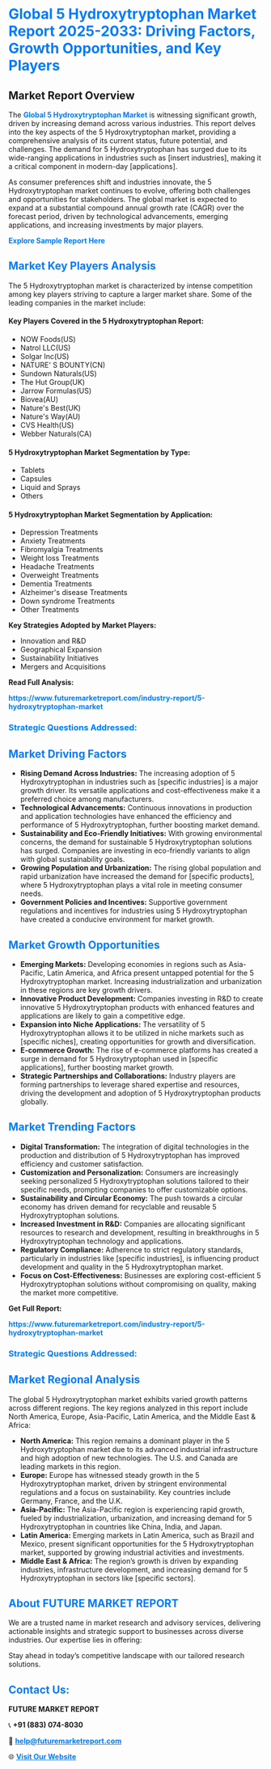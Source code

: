 <h1 style="color: #007BFF;">Global 5 Hydroxytryptophan Market Report 2025-2033: Driving Factors, Growth Opportunities, and Key Players</h1>

<section id="overview">
<h2>Market Report Overview</h2>
<p>The <a href="https://www.futuremarketreport.com/industry-report/5-hydroxytryptophan-market" style="color: #007BFF; text-decoration: none;"><strong>Global 5 Hydroxytryptophan Market</strong></a> is witnessing significant growth, driven by increasing demand across various industries. This report delves into the key aspects of the 5 Hydroxytryptophan market, providing a comprehensive analysis of its current status, future potential, and challenges. The demand for 5 Hydroxytryptophan has surged due to its wide-ranging applications in industries such as [insert industries], making it a critical component in modern-day [applications].</p>
<p>As consumer preferences shift and industries innovate, the 5 Hydroxytryptophan market continues to evolve, offering both challenges and opportunities for stakeholders. The global market is expected to expand at a substantial compound annual growth rate (CAGR) over the forecast period, driven by technological advancements, emerging applications, and increasing investments by major players.</p>
</section>

<section id="overview">
<p><a href="https://www.futuremarketreport.com/request-sample/reportId=110693" style="color: #007BFF; text-decoration: none;"><strong>Explore Sample Report Here</strong></a></p>
</section>

<section id="key-players">
<h2 style="color: #007BFF;">Market Key Players Analysis</h2>
<p>The 5 Hydroxytryptophan market is characterized by intense competition among key players striving to capture a larger market share. Some of the leading companies in the market include:</p>
<h4>Key Players Covered in the 5 Hydroxytryptophan Report:</h4>
<ul><li>NOW Foods(US)</li><li>Natrol LLC(US)</li><li>Solgar Inc(US)</li><li>NATURE&#039; S BOUNTY(CN)</li><li>Sundown Naturals(US)</li><li>The Hut Group(UK)</li><li>Jarrow Formulas(US)</li><li>Biovea(AU)</li><li>Nature&#039;s Best(UK)</li><li>Nature&#039;s Way(AU)</li><li>CVS Health(US)</li><li>Webber Naturals(CA)</li></ul>
<h4>5 Hydroxytryptophan Market Segmentation by Type:</h4>
<ul><li>Tablets</li><li>Capsules</li><li>Liquid and Sprays</li><li>Others</li></ul>

<h4>5 Hydroxytryptophan Market Segmentation by Application:</h4>
<ul><li>Depression Treatments</li><li>Anxiety Treatments</li><li>Fibromyalgia Treatments</li><li>Weight loss Treatments</li><li>Headache Treatments</li><li>Overweight Treatments</li><li>Dementia Treatments</li><li>Alzheimer&#039;s disease Treatments</li><li>Down syndrome Treatments</li><li>Other Treatments</li></ul>
<p><strong>Key Strategies Adopted by Market Players:</strong></p>
<ul>
<li>Innovation and R&D</li>
<li>Geographical Expansion</li>
<li>Sustainability Initiatives</li>
<li>Mergers and Acquisitions</li>
</ul>
</section>

<section>
<p><strong>Read Full Analysis: </strong></p><a href="https://www.futuremarketreport.com/industry-report/5-hydroxytryptophan-market" style="color: #007BFF; text-decoration: none;"><strong>https://www.futuremarketreport.com/industry-report/5-hydroxytryptophan-market</strong></a>
<h3 style="color: #007BFF;">Strategic Questions Addressed:</h3>
</section>

<section id="driving-factors">
<h2 style="color: #007BFF;">Market Driving Factors</h2>
<ul>
<li><strong>Rising Demand Across Industries:</strong> The increasing adoption of 5 Hydroxytryptophan in industries such as [specific industries] is a major growth driver. Its versatile applications and cost-effectiveness make it a preferred choice among manufacturers.</li>
<li><strong>Technological Advancements:</strong> Continuous innovations in production and application technologies have enhanced the efficiency and performance of 5 Hydroxytryptophan, further boosting market demand.</li>
<li><strong>Sustainability and Eco-Friendly Initiatives:</strong> With growing environmental concerns, the demand for sustainable 5 Hydroxytryptophan solutions has surged. Companies are investing in eco-friendly variants to align with global sustainability goals.</li>
<li><strong>Growing Population and Urbanization:</strong> The rising global population and rapid urbanization have increased the demand for [specific products], where 5 Hydroxytryptophan plays a vital role in meeting consumer needs.</li>
<li><strong>Government Policies and Incentives:</strong> Supportive government regulations and incentives for industries using 5 Hydroxytryptophan have created a conducive environment for market growth.</li>
</ul>
</section>

<section id="growth-opportunities">
<h2 style="color: #007BFF;">Market Growth Opportunities</h2>
<ul>
<li><strong>Emerging Markets:</strong> Developing economies in regions such as Asia-Pacific, Latin America, and Africa present untapped potential for the 5 Hydroxytryptophan market. Increasing industrialization and urbanization in these regions are key growth drivers.</li>
<li><strong>Innovative Product Development:</strong> Companies investing in R&D to create innovative 5 Hydroxytryptophan products with enhanced features and applications are likely to gain a competitive edge.</li>
<li><strong>Expansion into Niche Applications:</strong> The versatility of 5 Hydroxytryptophan allows it to be utilized in niche markets such as [specific niches], creating opportunities for growth and diversification.</li>
<li><strong>E-commerce Growth:</strong> The rise of e-commerce platforms has created a surge in demand for 5 Hydroxytryptophan used in [specific applications], further boosting market growth.</li>
<li><strong>Strategic Partnerships and Collaborations:</strong> Industry players are forming partnerships to leverage shared expertise and resources, driving the development and adoption of 5 Hydroxytryptophan products globally.</li>
</ul>
</section>

<section id="trending-factors">
<h2 style="color: #007BFF;">Market Trending Factors</h2>
<ul>
<li><strong>Digital Transformation:</strong> The integration of digital technologies in the production and distribution of 5 Hydroxytryptophan has improved efficiency and customer satisfaction.</li>
<li><strong>Customization and Personalization:</strong> Consumers are increasingly seeking personalized 5 Hydroxytryptophan solutions tailored to their specific needs, prompting companies to offer customizable options.</li>
<li><strong>Sustainability and Circular Economy:</strong> The push towards a circular economy has driven demand for recyclable and reusable 5 Hydroxytryptophan solutions.</li>
<li><strong>Increased Investment in R&D:</strong> Companies are allocating significant resources to research and development, resulting in breakthroughs in 5 Hydroxytryptophan technology and applications.</li>
<li><strong>Regulatory Compliance:</strong> Adherence to strict regulatory standards, particularly in industries like [specific industries], is influencing product development and quality in the 5 Hydroxytryptophan market.</li>
<li><strong>Focus on Cost-Effectiveness:</strong> Businesses are exploring cost-efficient 5 Hydroxytryptophan solutions without compromising on quality, making the market more competitive.</li>
</ul>
</section>

<section>
<p><strong>Get Full Report: </strong></p><a href="https://www.futuremarketreport.com/industry-report/5-hydroxytryptophan-market" style="color: #007BFF; text-decoration: none;"><strong>https://www.futuremarketreport.com/industry-report/5-hydroxytryptophan-market</strong></a>
<h3 style="color: #007BFF;">Strategic Questions Addressed:</h3>
</section>


<section id="regional-analysis">
<h2 style="color: #007BFF;">Market Regional Analysis</h2>
<p>The global 5 Hydroxytryptophan market exhibits varied growth patterns across different regions. The key regions analyzed in this report include North America, Europe, Asia-Pacific, Latin America, and the Middle East & Africa:</p>
<ul>
<li><strong>North America:</strong> This region remains a dominant player in the 5 Hydroxytryptophan market due to its advanced industrial infrastructure and high adoption of new technologies. The U.S. and Canada are leading markets in this region.</li>
<li><strong>Europe:</strong> Europe has witnessed steady growth in the 5 Hydroxytryptophan market, driven by stringent environmental regulations and a focus on sustainability. Key countries include Germany, France, and the U.K.</li>
<li><strong>Asia-Pacific:</strong> The Asia-Pacific region is experiencing rapid growth, fueled by industrialization, urbanization, and increasing demand for 5 Hydroxytryptophan in countries like China, India, and Japan.</li>
<li><strong>Latin America:</strong> Emerging markets in Latin America, such as Brazil and Mexico, present significant opportunities for the 5 Hydroxytryptophan market, supported by growing industrial activities and investments.</li>
<li><strong>Middle East & Africa:</strong> The region’s growth is driven by expanding industries, infrastructure development, and increasing demand for 5 Hydroxytryptophan in sectors like [specific sectors].</li>
</ul>
</section>

<footer>
<h2 style="color: #007BFF;">About FUTURE MARKET REPORT</h2>
<p>We are a trusted name in market research and advisory services, delivering actionable insights and strategic support to businesses across diverse industries. Our expertise lies in offering:</p>

<p>Stay ahead in today’s competitive landscape with our tailored research solutions.</p>

<h2 style="color: #007BFF;">Contact Us:</h2>
<p><strong>FUTURE MARKET REPORT</strong></p>
<p>📞 <strong>+91 (883) 074-8030</strong></p>
<p>📧 <strong><a href="mailto:help@futuremarketreport.com" style="color: #007BFF;">help@futuremarketreport.com</a></strong></p>
<p>🌐 <strong><a href="https://www.futuremarketreport.com/" style="color: #007BFF;">Visit Our Website</a></strong></p>
</footer>